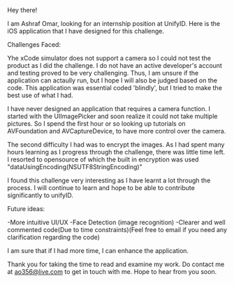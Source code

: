 Hey there!

I am Ashraf Omar, looking for an internship position at UnifyID. Here is the iOS application that I have designed for this challenge.

Challenges Faced:

Yhe xCode simulator does not support a camera so I could not test the product as I did the challenge. I do not have an active developer's account and testing proved to be very challenging. Thus, I am unsure if the application can actaully run, but I hope I will also be judged based on the code. This application was essential coded 'blindly', but I tried to make the best use of what I had.

I have never designed an application that requires a camera function. 
I started with the UIImagePicker and soon realize it could not take multiple pictures. So I spend the first hour or so looking up tutorials on AVFoundation and AVCaptureDevice, to have more control over the camera.

The second difficulty I had was to encrypt the images. As I had spent many hours learning as I progress through the challenge, there was little time left. I resorted to opensource of which the built in encryption was used "dataUsingEncoding(NSUTF8StringEncoding)"

I found this challenge very interesting as I have learnt a lot through the process. I will continue to learn and hope to be able to contribute significantly to unifyID.

Future ideas:

-More intuitive UI/UX
-Face Detection (image recognition)
-Clearer and well commented code(Due to time constraints)(Feel free to email if you need any clarification regarding the code)

I am sure that if I had more time, I can enhance the application.

Thank you for taking the time to read and examine my work. Do contact me at ao356@live.com to get in touch with me. Hope to hear from you soon.
